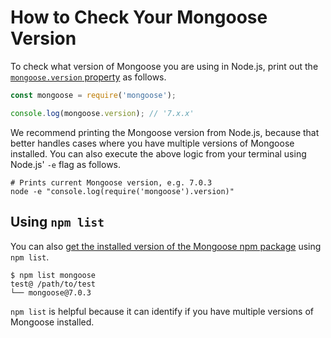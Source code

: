 # How to Check Your Mongoose Version

To check what version of Mongoose you are using in Node.js, print out the [`mongoose.version` property](./api/mongoose.html#Mongoose.prototype.version) as follows.

```javascript
const mongoose = require('mongoose');

console.log(mongoose.version); // '7.x.x'
```

We recommend printing the Mongoose version from Node.js, because that better handles cases where you have multiple versions of Mongoose installed.
You can also execute the above logic from your terminal using Node.js' `-e` flag as follows.

```
# Prints current Mongoose version, e.g. 7.0.3
node -e "console.log(require('mongoose').version)"
```

## Using `npm list`

You can also [get the installed version of the Mongoose npm package](https://masteringjs.io/tutorials/npm/version) using `npm list`.

```
$ npm list mongoose
test@ /path/to/test
└── mongoose@7.0.3 
```

`npm list` is helpful because it can identify if you have multiple versions of Mongoose installed.